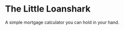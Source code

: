 The Little Loanshark
====================

A simple mortgage calculator you can hold in your hand.

